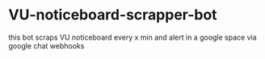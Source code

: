 # VU-noticeboard-scrapper-bot
 this bot scraps VU noticeboard every x min and alert in a google space via google chat webhooks
